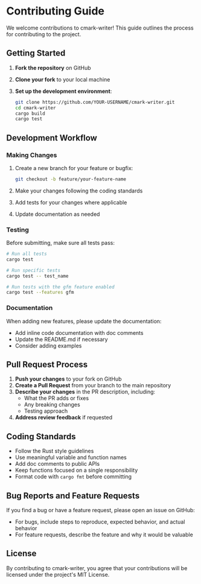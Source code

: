 # Contributing Guide

We welcome contributions to cmark-writer! This guide outlines the process for contributing to the project.

## Getting Started

1. **Fork the repository** on GitHub
2. **Clone your fork** to your local machine
3. **Set up the development environment**:

   ```bash
   git clone https://github.com/YOUR-USERNAME/cmark-writer.git
   cd cmark-writer
   cargo build
   cargo test
   ```

## Development Workflow

### Making Changes

1. Create a new branch for your feature or bugfix:

   ```bash
   git checkout -b feature/your-feature-name
   ```

2. Make your changes following the coding standards
3. Add tests for your changes where applicable
4. Update documentation as needed

### Testing

Before submitting, make sure all tests pass:

```bash
# Run all tests
cargo test

# Run specific tests
cargo test -- test_name

# Run tests with the gfm feature enabled
cargo test --features gfm
```

### Documentation

When adding new features, please update the documentation:

- Add inline code documentation with doc comments
- Update the README.md if necessary
- Consider adding examples

## Pull Request Process

1. **Push your changes** to your fork on GitHub
2. **Create a Pull Request** from your branch to the main repository
3. **Describe your changes** in the PR description, including:
   - What the PR adds or fixes
   - Any breaking changes
   - Testing approach
4. **Address review feedback** if requested

## Coding Standards

- Follow the Rust style guidelines
- Use meaningful variable and function names
- Add doc comments to public APIs
- Keep functions focused on a single responsibility
- Format code with `cargo fmt` before committing

## Bug Reports and Feature Requests

If you find a bug or have a feature request, please open an issue on GitHub:

- For bugs, include steps to reproduce, expected behavior, and actual behavior
- For feature requests, describe the feature and why it would be valuable

## License

By contributing to cmark-writer, you agree that your contributions will be licensed under the project's MIT License.
